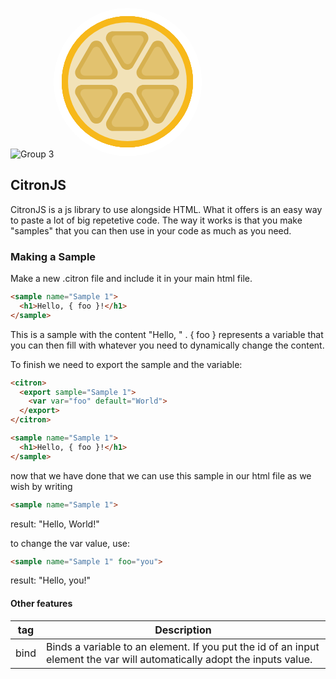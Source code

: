 
![Group 3](https://github.com/LarsIsHere/CitronJS/assets/118752107/ff1411ab-fdb4-4f6f-ad40-718a3836734e)<svg width="237" height="239" viewBox="0 0 237 239" fill="none" xmlns="http://www.w3.org/2000/svg">
<circle cx="118.5" cy="118.5" r="118.5" fill="white"/>
<circle cx="118" cy="118" r="105" fill="#F7B81A"/>
<circle cx="118" cy="118" r="105" fill="#F7B81A"/>
<circle cx="118" cy="118" r="105" fill="#F7B81A"/>
<circle cx="118" cy="118" r="105" fill="#F7B81A"/>
<circle cx="118" cy="118" r="95" fill="#F7B81A"/>
<circle cx="118" cy="118" r="95" fill="#F7B81A"/>
<circle cx="118" cy="118" r="95" fill="#F7B81A"/>
<circle cx="118" cy="118" r="95" fill="#F2E2B8"/>
<path d="M127.242 93.5C123.008 100.833 112.423 100.833 108.189 93.5L85.2394 53.75C81.0055 46.4167 86.2979 37.25 94.7657 37.25L140.665 37.25C149.133 37.25 154.425 46.4167 150.191 53.75L127.242 93.5Z" fill="#D7B150"/>
<path d="M124.562 86.5C121.868 91.1667 115.132 91.1667 112.438 86.5L93.8183 54.25C91.124 49.5833 94.4919 43.75 99.8805 43.75L137.12 43.75C142.508 43.75 145.876 49.5833 143.182 54.25L124.562 86.5Z" fill="#E2C26F"/>
<path d="M143.614 114.263C135.146 114.263 129.854 105.096 134.087 97.7629L157.19 57.7477C161.424 50.4144 172.009 50.4144 176.243 57.7477L199.346 97.7628C203.579 105.096 198.287 114.263 189.819 114.263L143.614 114.263Z" fill="#D7B150"/>
<path d="M45.391 114.263C36.9232 114.263 31.6308 105.096 35.8647 97.7629L58.9674 57.7477C63.2013 50.4144 73.7861 50.4144 78.02 57.7477L101.123 97.7628C105.357 105.096 100.064 114.263 91.5965 114.263L45.391 114.263Z" fill="#D7B150"/>
<path d="M94.937 196.84C86.4692 196.84 81.1768 187.673 85.4107 180.34L108.513 140.324C112.747 132.991 123.332 132.991 127.566 140.324L150.669 180.339C154.903 187.673 149.61 196.84 141.143 196.84L94.937 196.84Z" fill="#D7B150"/>
<path d="M134.087 139.455C129.854 132.122 135.146 122.955 143.614 122.955L189.819 122.955C198.287 122.955 203.579 132.122 199.346 139.455L176.243 179.47C172.009 186.804 161.424 186.804 157.19 179.47L134.087 139.455Z" fill="#D7B150"/>
<path d="M35.8647 139.455C31.6308 132.122 36.9231 122.955 45.3909 122.955L91.5965 122.955C100.064 122.955 105.357 132.122 101.123 139.455L78.02 179.47C73.7861 186.804 63.2013 186.804 58.9674 179.47L35.8647 139.455Z" fill="#D7B150"/>
<path d="M147.874 108.244C142.486 108.244 139.118 102.411 141.812 97.7439L160.432 65.4939C163.126 60.8272 169.862 60.8272 172.556 65.4939L191.176 97.7439C193.87 102.411 190.502 108.244 185.113 108.244L147.874 108.244Z" fill="#E2C26F"/>
<path d="M141.812 140.244C139.118 135.577 142.486 129.744 147.874 129.744L185.113 129.744C190.502 129.744 193.87 135.577 191.176 140.244L172.556 172.494C169.862 177.161 163.126 177.161 160.432 172.494L141.812 140.244Z" fill="#E2C26F"/>
<path d="M112.438 147.5C115.132 142.833 121.868 142.833 124.562 147.5L143.182 179.75C145.876 184.417 142.508 190.25 137.12 190.25H99.8805C94.4919 190.25 91.124 184.417 93.8183 179.75L112.438 147.5Z" fill="#E2C26F"/>
<path d="M87.1134 129.744C92.502 129.744 95.8699 135.577 93.1756 140.244L74.5561 172.494C71.8618 177.161 65.126 177.161 62.4317 172.494L43.8122 140.244C41.1179 135.577 44.4857 129.744 49.8743 129.744L87.1134 129.744Z" fill="#E2C26F"/>
<path d="M93.1756 97.7439C95.8699 102.411 92.502 108.244 87.1134 108.244L49.8743 108.244C44.4857 108.244 41.1179 102.411 43.8122 97.7439L62.4317 65.4939C65.126 60.8272 71.8618 60.8272 74.5561 65.4939L93.1756 97.7439Z" fill="#E2C26F"/>
</svg>


## CitronJS
CitronJS is a js library to use alongside HTML. What it offers is an easy way to paste a lot of big repetetive code.
The way it works is that you make "samples" that you can then use in your code as much as you need. 

### Making a Sample
Make a new .citron file and include it in your main html file. 
```html
<sample name="Sample 1">
  <h1>Hello, { foo }!</h1>
</sample>
```
This is a sample with the content "Hello, " . { foo } represents a variable that you can then fill with whatever you need to dynamically change the content.

To finish we need to export the sample and the variable:
```html
<citron>
  <export sample="Sample 1">
    <var var="foo" default="World">
  </export>
</citron>

<sample name="Sample 1">
  <h1>Hello, { foo }!</h1>
</sample>
```

now that we have done that we can use this sample in our html file as we wish by writing
```html
<sample name="Sample 1">
```
result: "Hello, World!"

to change the var value, use: 
```html
<sample name="Sample 1" foo="you">
```
result: "Hello, you!"



#### Other features
| tag | Description |
| ------------ | ------------ |
|  bind | Binds a variable to an element. If you put the id of an input element the var will automatically adopt the inputs value. |

